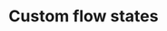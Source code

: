 ---
slug: custom-flow-states
version: v1.296.0
title: Custom flow states
tags: ['Flow editor']
image: ./custom_flow_states.png
description: You can set and retrieve a value given a key from any step of flow and it will be available from within the flow globally.
features:
  [
    'Set custom flow states from any step.',
    'Retrieve custom flow states from any step.',
    'Supported in TypeScript and Python.'
  ]
docs: /docs/core_concepts/resources_and_types#custom-flow-states
---